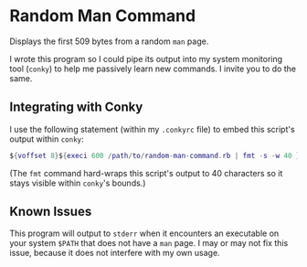 Random Man Command
==================
Displays the first 509 bytes from a random `man` page. 

I wrote this program so I could pipe its output into my system monitoring tool
(`conky`) to help me passively learn new commands. I invite you to do the same.

Integrating with Conky
----------------------
I use the following statement (within my `.conkyrc` file) to embed this
script's output within `conky`:

```lua
${voffset 8}${execi 600 /path/to/random-man-command.rb | fmt -s -w 40 }
```

(The `fmt` command hard-wraps this script's output to 40 characters so it stays
visible within `conky`'s bounds.)

Known Issues
------------
This program will output to `stderr` when it encounters an executable on your
system `$PATH` that does not have a `man` page. I may or may not fix this
issue, because it does not interfere with my own usage.
